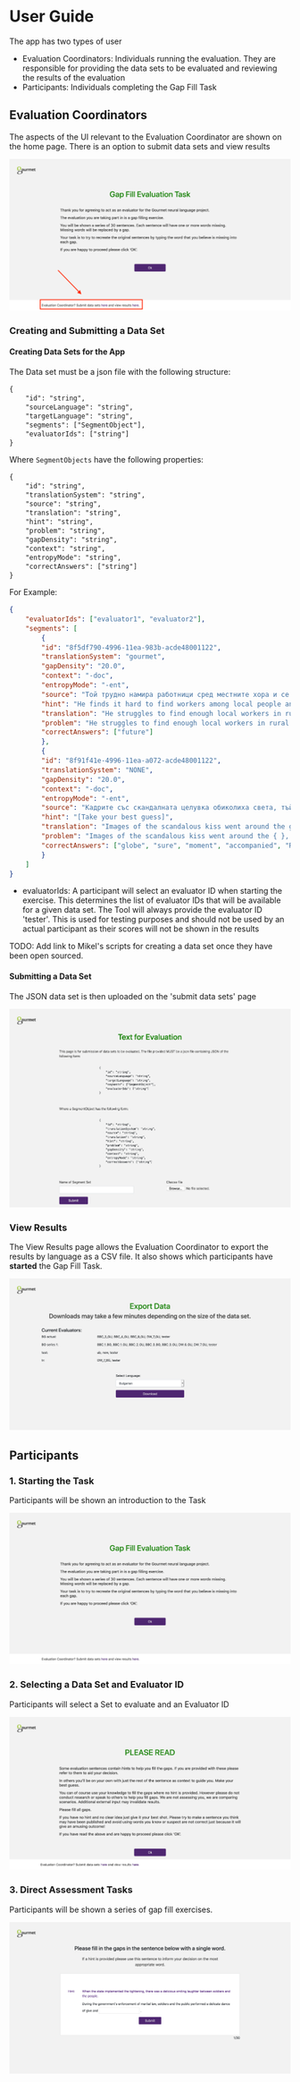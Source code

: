 # User Guide

The app has two types of user 

- Evaluation Coordinators: Individuals running the evaluation. They are responsible for providing the data sets to be evaluated and reviewing the results of the evaluation
- Participants: Individuals completing the Gap Fill Task

## Evaluation Coordinators

The aspects of the UI relevant to the Evaluation Coordinator are shown on the home page. There is an option to submit data sets and view results

![](./images/evaluationCoordinator.png)

### Creating and Submitting a Data Set

#### Creating Data Sets for the App

The Data set must be a json file with the following structure:

```
{
    "id": "string",
    "sourceLanguage": "string",
    "targetLanguage": "string",
    "segments": ["SegmentObject"],
    "evaluatorIds": ["string"]
}
```

Where `SegmentObjects` have the following properties:

```
{
    "id": "string",
    "translationSystem": "string",
    "source": "string",
    "translation": "string",
    "hint": "string",
    "problem": "string",
    "gapDensity": "string",
    "context": "string",
    "entropyMode": "string",
    "correctAnswers": ["string"]
}
```

For Example:

```json
{
    "evaluatorIds": ["evaluator1", "evaluator2"],
    "segments": [
        {
        "id": "8f5df790-4996-11ea-983b-acde48001122",
        "translationSystem": "gourmet",
        "gapDensity": "20.0",
        "context": "-doc",
        "entropyMode": "-ent",
        "source": "Той трудно намира работници сред местните хора и се тревожи за бъдещето.",
        "hint": "He finds it hard to find workers among local people and worries about the future.",
        "translation": "He struggles to find enough local workers in rural Scotland to work in the field and is worried about the future.",
        "problem": "He struggles to find enough local workers in rural Scotland to work in the field and is worried about the { }.",
        "correctAnswers": ["future"]
        },
        {
        "id": "8f91f41e-4996-11ea-a072-acde48001122",
        "translationSystem": "NONE",
        "gapDensity": "20.0",
        "context": "-doc",
        "entropyMode": "-ent",
        "source": "Кадрите със скандалната целувка обиколиха света, тъй като музикантите споделиха в Инстаграм снимката с думите: 'Русия, обичаме те'.",
        "hint": "[Take your best guess]",
        "translation": "Images of the scandalous kiss went around the globe, with the group making sure they shared the moment on Instagram accompanied by the words: “Russia, we love you”.",
        "problem": "Images of the scandalous kiss went around the { }, with the group making { } they shared the { } on Instagram { } by the words: “{ }, we love you”.",
        "correctAnswers": ["globe", "sure", "moment", "accompanied", "Russia"]
        }
    ]
}
```

- evaluatorIds: A participant will select an evaluator ID when starting the exercise. This determines the list of evaluator IDs that will be available for a given data set. The Tool will always provide the evaluator ID 'tester'. This is used for testing purposes and should not be used by an actual participant as their scores will not be shown in the results

TODO: Add link to Mikel's scripts for creating a data set once they have been open sourced.

#### Submitting a Data Set

The JSON data set is then uploaded on the 'submit data sets' page

![](./images/submitDataset.png)

### View Results

The View Results page allows the Evaluation Coordinator to export the results by language as a CSV file. It also shows which participants have **started** the Gap Fill Task.

![](./images/exportData.png)

## Participants

### 1. Starting the Task

Participants will be shown an introduction to the Task

![](./images/index.png)

### 2. Selecting a Data Set and Evaluator ID

Participants will select a Set to evaluate and an Evaluator ID

![](./images/idSelection.png)

### 3. Direct Assessment Tasks

Participants will be shown a series of gap fill exercises.

![](./images/gapFill.png)
